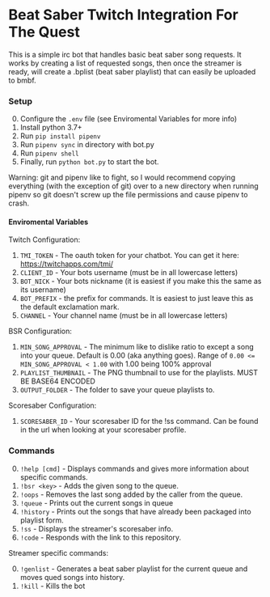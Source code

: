 # Beat Saber Twitch Integration For The Quest

This is a simple irc bot that handles basic beat saber song requests. It 
works by creating a list of requested songs, then once the streamer is 
ready, will create a .bplist (beat saber playlist) that can easily be 
uploaded to bmbf.

### Setup ###

0. Configure the `.env` file (see Enviromental Variables for more info)
1. Install python 3.7+
2. Run `pip install pipenv`
3. Run `pipenv sync` in directory with bot.py
4. Run `pipenv shell` 
5. Finally, run `python bot.py` to start the bot.

Warning: git and pipenv like to fight, so I would recommend copying everything (with the exception of git) over to a new directory when running pipenv so git doesn't screw up the file permissions and cause pipenv to crash.

#### Enviromental Variables ####

Twitch Configuration:
1. `TMI_TOKEN` - The oauth token for your chatbot. You can get it here: https://twitchapps.com/tmi/
2. `CLIENT_ID` - Your bots username (must be in all lowercase letters)
3. `BOT_NICK` - Your bots nickname (it is easiest if you make this the same as its username)
4. `BOT_PREFIX` - the prefix for commands. It is easiest to just leave this as the default exclamation mark.
5. `CHANNEL` - Your channel name (must be in all lowercase letters)

BSR Configuration:
1. `MIN_SONG_APPROVAL` - The minimum like to dislike ratio to except a song into your queue. Default is 0.00 (aka anything goes). Range of `0.00 <= MIN_SONG_APPROVAL < 1.00` with 1.00 being 100% approval
2. `PLAYLIST_THUMBNAIL` - The PNG thumbnail to use for the playlists. MUST BE BASE64 ENCODED 
3. `OUTPUT_FOLDER` - The folder to save your queue playlists to.

Scoresaber Configuration:
1. `SCORESABER_ID` - Your scoresaber ID for the !ss command. Can be found in the url when looking at your scoresaber profile.

### Commands ###

0. `!help [cmd]` - Displays commands and gives more information about specific commands.
1. `!bsr <key>` - Adds the given song to the queue.
2. `!oops` - Removes the last song added by the caller from the queue.
3. `!queue` - Prints out the current songs in queue
4. `!history` - Prints out the songs that have already been packaged into playlist form.
5. `!ss` - Displays the streamer's scoresaber info.
6. `!code` - Responds with the link to this repository.


Streamer specific commands:

0. `!genlist` - Generates a beat saber playlist for the current queue and moves qued songs into history.
1. `!kill` - Kills the bot
